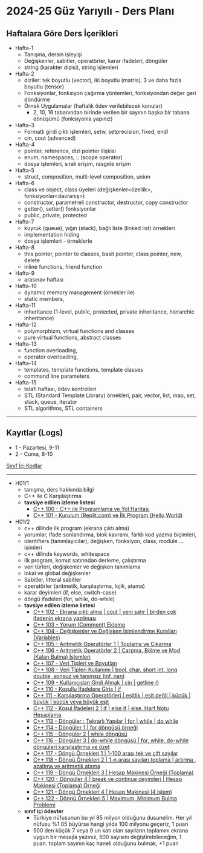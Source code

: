 # 2024-25 Güz Yarıyılı - Ders Planı

## Haftalara Göre Ders İçerikleri
* Hafta-1
  * Tanışma, dersin işleyişi
  * Değişkenler, sabitler, operatörler, karar ifadeleri, döngüler
  * string (karakter dizisi), string işlemleri
* Hafta-2
  * diziler: tek boyutlu (vector), iki boyutlu (matris), 3 ve daha fazla boyutlu (tensor)
  * Fonksiyonlar, fonksiyon çağırma yöntemleri, fonksiyondan değer geri döndürme
  * Örnek Uygulamalar (haftalık ödev verilebilecek konular)
    * 2, 10, 16 tabanından birinde verilen bir sayının başka bir tabana dönüşümü (fonksiyonla yapınız)
* Hafta-3
  * Formatlı girdi çıktı işlemleri, setw, setprecision, fixed, endl
  * cin, cout (advanced)
* Hafta-4
  * pointer, reference, dizi pointer ilişkisi
  * enum, namespaces, :: (scope operator)
  * dosya işlemleri, sıralı erişim, rasgele erişim
* Hafta-5
  * struct, composition, multi-level composition, union
* Hafta-6
  * class ve object, class üyeleri (değişkenler<özellik>, fonksiyonlar<davranış>)
  * constructor, parametreli constructor, destructor, copy constructor
  * getter(), setter() fonksiyonlar
  * public, private, protected
* Hafta-7
  * kuyruk (queue), yığın (stack), bağlı liste (linked list) örnekleri
  * implementation hiding
  * dosya işlemleri - örneklerle
* Hafta-8
  * this pointer, pointer to classes, basit pointer, class pointer, new, delete
  * inline functions, friend function
* Hafta-9
  * arasınav haftası
* Hafta-10
  * dynamic memory management (örnekler ile)
  * static members,
* Hafta-11
  * inheritance (1-level, public, protected, private inheritance, hierarchic inheritance)
* Hafta-12
  * polymorphizm, virtual functions and classes
  * pure virtual functions, abstract classes
* Hafta-13
  * function overloading, 
  * operator overloading, 
* Hafta-14
  * templates, template functions, template classes
  * command line parameters
* Hafta-15
  * telafi haftası, ödev kontrolleri
  * STL (Standard Template Library) örnekleri, pair, vector, list, map, set, stack, queue, iterator
  * STL algorithms, STL containers

--- 

## Kayıtlar (Logs)
* 1 - Pazartesi, 9-11
* 2 - Cuma, 8-10

[Sınıf İçi Kodlar](https://replit.com/@ZaferYavuz1/cpp-100a)

---

* H01/1
  * tanışma, ders hakkında bilgi
  * C++ ile C Karşılaştırma
  * **tavsiye edilen izleme listesi**
    * [C++ 100 - C++ ile Programlama ve Yol Haritası](https://www.youtube.com/watch?v=2GFTynfGG90&list=PLqiHvxGteAQdk1kl7dnt_Cvy9veTYVPv9&index=1)
    * [C++ 101 - Kurulum (Replit.com) ve İlk Program (Hello World)](https://www.youtube.com/watch?v=DniXkYikXTY&list=PLqiHvxGteAQdk1kl7dnt_Cvy9veTYVPv9&index=2)
* H01/2
  * c++ dilinde ilk program (ekrana çıktı alma)
  * yorumlar, ifade sonlandırma, blok kavramı, farklı kod yazma biçimleri, 
  * identifiers (tanımlayıcılar), değişken, fonksiyon, class, module ... isimleri
  * c++ dilinde keywords, whitespace
  * ilk program, komut satırından derleme, çalıştırma
  * veri türleri, değişkenler ve değişken tanımlama
  * lokal ve global değişkenler
  * Sabitler, litteral sabitler
  * operatörler (aritmetik, karşılaştırma, lojik, atama)
  * karar deyimleri (if, else, switch-case)
  * döngü ifadeleri (for, while, do-while)
  * **tavsiye edilen izleme listesi**
    * [C++ 102 - Ekrana çıktı alma | cout | yeni satır | birden çok ifadenin ekrana yazılması](https://www.youtube.com/watch?v=aeoW4LDX2GM&list=PLqiHvxGteAQdk1kl7dnt_Cvy9veTYVPv9&index=3)
    * [C++ 103 - Yorum (Comment) Ekleme](https://www.youtube.com/watch?v=qxVvfoXBJ2I&list=PLqiHvxGteAQdk1kl7dnt_Cvy9veTYVPv9&index=4)
    * [C++ 104 - Değişkenler ve Değişken İsimlendirme Kuralları (Variables)](https://www.youtube.com/watch?v=6E_Z-8gW-7s&list=PLqiHvxGteAQdk1kl7dnt_Cvy9veTYVPv9&index=5)
    * [C++ 105 - Aritmetik Operatörler 1 | Toplama ve Çıkarma](https://www.youtube.com/watch?v=7mkoK2cUjI4&list=PLqiHvxGteAQdk1kl7dnt_Cvy9veTYVPv9&index=6)
    * [C++ 106 - Aritmetik Operatörler 2 | Çarpma, Bölme ve Mod (Kalan Bulma) İşlemleri](https://www.youtube.com/watch?v=RVpL0dPoQjM&list=PLqiHvxGteAQdk1kl7dnt_Cvy9veTYVPv9&index=7)
    * [C++ 107 - Veri Tipleri ve Boyutları](https://www.youtube.com/watch?v=jLNKzNrTn2A&list=PLqiHvxGteAQdk1kl7dnt_Cvy9veTYVPv9&index=8)
    * [C++ 108 - Veri Tipleri Kullanımı | bool, char, short int, long double, sonsuz ve tanımsız (inf, nan)](https://www.youtube.com/watch?v=ykaI9gw3zQM&list=PLqiHvxGteAQdk1kl7dnt_Cvy9veTYVPv9&index=9)
    * [C++ 109 - Kullanıcıdan Girdi Almak | cin | getline ()](https://www.youtube.com/watch?v=D1V_kRhzhGE&list=PLqiHvxGteAQdk1kl7dnt_Cvy9veTYVPv9&index=10)
    * [C++ 110 - Koşullu İfadelere Giriş | if](https://www.youtube.com/watch?v=rg8bCswVlnQ&list=PLqiHvxGteAQdk1kl7dnt_Cvy9veTYVPv9&index=11)
    * [C++ 111 - Karşılaştırma Operatörleri | eşitlik | eşit değil | küçük | büyük | küçük veya büyük eşit](https://www.youtube.com/watch?v=4Lp0j1Pl1e0&list=PLqiHvxGteAQdk1kl7dnt_Cvy9veTYVPv9&index=12)
    * [C++ 112 - Koşul İfadeleri 2 | if | else if | else, Harf Notu Hesaplama](https://www.youtube.com/watch?v=vmVHvQr_aVc&list=PLqiHvxGteAQdk1kl7dnt_Cvy9veTYVPv9&index=13)
    * [C++ 113 - Döngüler : Tekrarlı Yapılar | for | while | do while](https://www.youtube.com/watch?v=tF8Tg1EiHeU&list=PLqiHvxGteAQdk1kl7dnt_Cvy9veTYVPv9&index=14)
    * [C++ 114 - Döngüler 1 | for döngüsü örneği](https://www.youtube.com/watch?v=nGCcRHy4Evg&list=PLqiHvxGteAQdk1kl7dnt_Cvy9veTYVPv9&index=15)
    * [C++ 115 - Döngüler 2 | while döngüsü](https://www.youtube.com/watch?v=xI0IUhVwlHE&list=PLqiHvxGteAQdk1kl7dnt_Cvy9veTYVPv9&index=16)
    * [C++ 116 - Döngüler 3 | do-while döngüsü | for, while, do-while döngüleri karşılaştırma ve özet](https://www.youtube.com/watch?v=zZ3pOIQZfhQ&list=PLqiHvxGteAQdk1kl7dnt_Cvy9veTYVPv9&index=17)
    * [C++ 117 - Döngü Örnekleri 1 | 1-100 arası tek ve çift sayılar](https://www.youtube.com/watch?v=4P5WthNPjp0&list=PLqiHvxGteAQdk1kl7dnt_Cvy9veTYVPv9&index=18)
    * [C++ 118 - Döngü Örnekleri 2 | 1-n arası sayıları toplama | artırma , azaltma ve aritmetik atama](https://www.youtube.com/watch?v=nclJZGLw2bk&list=PLqiHvxGteAQdk1kl7dnt_Cvy9veTYVPv9&index=19)
    * [C++ 119 - Döngü Örnekleri 3 | Hesap Makinesi Örneği (Toplama)](https://www.youtube.com/watch?v=PSOrKoUq-Gs&list=PLqiHvxGteAQdk1kl7dnt_Cvy9veTYVPv9&index=20)
    * [C++ 120 - Döngüler 4 | break ve continue deyimleri | Hesap Makinesi (Toplama) Örneği](https://www.youtube.com/watch?v=L5PxGoTqAz4&list=PLqiHvxGteAQdk1kl7dnt_Cvy9veTYVPv9&index=21)
    * [C++ 121 - Döngü Örnekleri 4 | Hesap Makinesi (4 işlem)](https://www.youtube.com/watch?v=PYbjjoafv8w&list=PLqiHvxGteAQdk1kl7dnt_Cvy9veTYVPv9&index=22)
    * [C++ 122 - Döngü Örnekleri 5 | Maximum, Minimum Bulma Problemi](https://www.youtube.com/watch?v=99sreSHbP2k&list=PLqiHvxGteAQdk1kl7dnt_Cvy9veTYVPv9&index=23)
  * **sınıf içi ödevler**
    * Türkiye nüfusunun bu yıl 85 milyon olduğunu dusunelim. Her yıl nüfusu %1.05 büyürse hangi yılda 100 milyonu geçeriz, 1 puan
    * 500 den küçük 7 veya 9 un katı olan sayıların toplamını ekrana uygun bir mesajla yazınız, 500 sayısını değiştirebileceğim, 1 puan. toplam sayının kaç haneli olduğunu bulmak, +1 puan